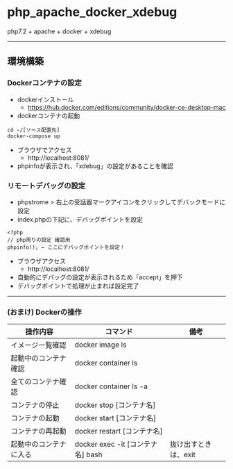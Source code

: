 # php_apache_docker_xdebug

php7.2 + apache + docker + xdebug

---
## 環境構築
### Dockerコンテナの設定
* dockerインストール
    * https://hub.docker.com/editions/community/docker-ce-desktop-mac
* dockerコンテナの起動
```
cd ~/[ソース配置先]
docker-compose up
```
* ブラウザでアクセス
    * http://localhost:8081/
* phpinfoが表示され、「xdebug」の設定があることを確認

### リモートデバッグの設定
* phpstrome > 右上の受話器マークアイコンをクリックしてデバックモードに設定
* index.phpの下記に、デバッグポイントを設定
```
<?php
// php周りの設定 確認用
phpinfo(); ← ここにデバッグポイントを設定！
```
* ブラウザアクセス
    * http://localhost:8081/
* 自動的にデバッグの設定が表示されるため「accept」を押下
* デバッグポイントで処理が止まれば設定完了
---
### (おまけ) Dockerの操作
| 操作内容 | コマンド | 備考 |
|--|--|--|
| イメージ一覧確認 | docker image ls | |
| 起動中のコンテナ確認 | docker container ls | |
| 全てのコンテナ確認 | docker container ls -a | |
| コンテナの停止 | docker stop [コンテナ名] | |
| コンテナの起動 | docker start [コンテナ名] | |
| コンテナの再起動 | docker restart [コンテナ名] | |
| 起動中のコンテナに入る | docker exec -it [コンテナ名] bash | 抜け出すときは、exit |
